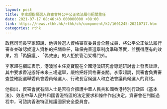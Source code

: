 ```yaml
---
layout: post
title: 李家超指候選人資審會將公平公正依法履行把關重任
date: 2021-07-17 08:46:43.000000000 +08:00
link: https://news.rthk.hk/rthk/ch/component/k2/1601245-20210717.htm
categories: rthk
---
```


政務司司長李家超說，他與候選人資格審查委員會全體成員，將公平公正依法履行審查並確認候選人資格的把關重任，確保完善選舉制度準確落實，並獲得應有的效果，將「偽擁護」、「偽效忠」的人拒於管治架構門外。

李家超在網誌表示，港澳辦主任夏寶龍在全國港澳研究會專題研討會上發表談話，其中要求香港辦好未來三場選舉，嚴格把好資格審查關。李家超說，資審會負責審查並確認選舉委員會委員候選人、行政長官候選人和立法會議員候選人的資格。

他指出，資審會就有關人士是否符合擁護中華人民共和國香港特別行政區《基本法》、效忠中華人民共和國香港特區的法定要求和條件作出決定。資審會在判斷過程中，可諮詢香港特區維護國家安全委員會。
